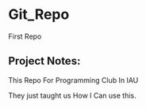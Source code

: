 # Git_Repo
First Repo

## Project Notes:

This Repo For Programming Club In IAU

They just taught us How I Can use this. 
